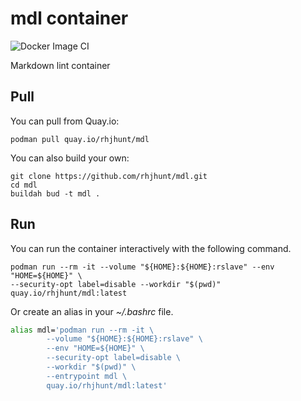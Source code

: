 # mdl container

![Docker Image CI](https://github.com/rhjhunt/mdl/workflows/Docker%20Image%20CI/badge.svg)

Markdown lint container

## Pull

You can pull from Quay.io:

```terminal
podman pull quay.io/rhjhunt/mdl
```

You can also build your own:

```terminal
git clone https://github.com/rhjhunt/mdl.git
cd mdl
buildah bud -t mdl .
```

## Run

You can run the container interactively with the following command.

```terminal
podman run --rm -it --volume "${HOME}:${HOME}:rslave" --env "HOME=${HOME}" \
--security-opt label=disable --workdir "$(pwd)" quay.io/rhjhunt/mdl:latest
```

Or create an alias in your _~/.bashrc_ file.

```bash
alias mdl='podman run --rm -it \
        --volume "${HOME}:${HOME}:rslave" \
        --env "HOME=${HOME}" \
        --security-opt label=disable \
        --workdir "$(pwd)" \
        --entrypoint mdl \
        quay.io/rhjhunt/mdl:latest'
```

